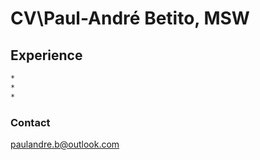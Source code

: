 # CV\Paul-André Betito, MSW

## Experience

```markdown
*
*
*
```

### Contact

paulandre.b@outlook.com
